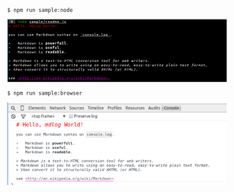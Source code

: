 ```console
$ npm run sample:node
```

![terminal output](https://raw.githubusercontent.com/MakeNowJust/mdlog/master/sample/readme-node.png)

```console
$ npm run sample:browser
```

![browser console output](https://raw.githubusercontent.com/MakeNowJust/mdlog/master/sample/readme-browser.png)
